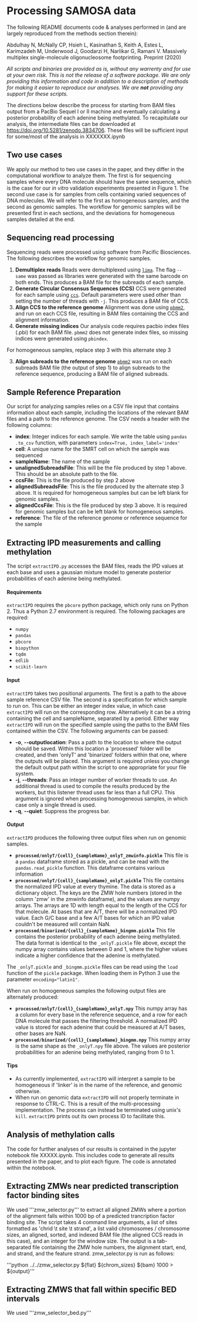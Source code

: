 Processing SAMOSA data
=====================

The following README documents code & analyses performed in (and are largely reproduced from the methods section therein):

Abdulhay N, McNally CP, Hsieh L, Kasinathan S, Keith A, Estes L, Karimzadeh M, Underwood J, Goodarzi H, Narlikar G, Ramani V. Massively multiplex single-molecule oligonucleosome footprinting. Preprint (2020)

*All scripts and binaries are provided as is, without any warrenty and for use at your own risk. This is not the release of a software package. We are only providing this information and code in addition to a description of methods for making it easier to reproduce our analyses. We are __not__ providing any support for these scripts.* 

The directions below describe the process for starting from BAM files output from a PacBio Sequel I or II machine and eventually calculating a posterior probability of each adenine being methylated. To recapitulate our analysis, the intermediate files can be downloaded at https://doi.org/10.5281/zenodo.3834706. These files will be sufficient input for some/most of the analysis in XXXXXXX.ipynb

Two use cases
-------------
We apply our method to two use cases in the paper, and they differ in the computational workflow to analyze them. The first is for sequencing samples where every DNA molecule should have the same sequence, which is the case for our *in vitro* validation experiments presented in Figure 1. The second use case is for samples from cells containing varied sequences of DNA molecules. We will refer to the first as homogeneous samples, and the second as genomic samples. The workflow for genomic samples will be presented first in each sections, and the deviations for homogeneous samples detailed at the end.

Sequencing read processing
--------------------------
Sequencing reads were processed using software from Pacific Biosciences. The following describes the workflow for genomic samples.

1.  **Demultiplex reads**
Reads were demultiplexed using [`lima`](https://github.com/PacificBiosciences/barcoding). The flag `--same` was passed as libraries were generated with the same barcode on both ends. This produces a BAM file for the subreads of each sample.
2. **Generate Circular Consensus Sequences (CCS)**
CCS were generated for each sample using [`ccs`](https://github.com/PacificBiosciences/ccs). Default parameters were used other than setting the number of threads with `-j`. This produces a BAM file of CCS.
3. **Align CCS to the reference genome**
Alignment was done using [`pbmm2`](https://github.com/PacificBiosciences/pbmm2), and run on each CCS file, resulting in BAM files containing the CCS and alignment information.
4. **Generate missing indices**
Our analysis code requires pacbio index files (.pbi) for each BAM file. `pbmm2` does not generate index files, so missing indices were generated using `pbindex`.

For homogeneous samples, replace step 3 with this alternate step 3

3. **Align subreads to the reference genome**
[`pbmm2`](https://github.com/PacificBiosciences/pbmm2) was run on each subreads BAM file (the output of step 1) to align subreads to the reference sequence, producing a BAM file of aligned subreads.


Sample Reference Preparation
------------------------
Our script for analyzing samples relies on a CSV file input that contains information about each sample, including the locations of the relevant BAM files and a path to the reference genome. The CSV needs a header with the following columns:

* **index**: Integer indices for each sample. We write the table using `pandas` `.to_csv` function, with parameters `index=True, index_label='index'`
* **cell**: A unique name for the SMRT cell on which the sample was sequenced
* **sampleName**: The name of the sample
* **unalignedSubreadsFile**: This will be the file produced by step 1 above. This should be an absolute path to the file.
* **ccsFile**: This is the file produced by step 2 above
* **alignedSubreadsFile**: This is the file produced by the alternate step 3 above. It is required for homogeneous samples but can be left blank for genomic samples.
* **alignedCcsFile**: This is the file produced by step 3 above. It is required for genomic samples but can be left blank for homogeneous samples.
* **reference**: The file of the reference genome or reference sequence for the sample

Extracting IPD measurements and calling methylation
----------
The script `extractIPD.py` accesses the BAM files, reads the IPD values at each base and uses a gaussian mixture model to generate posterior probabilities of each adenine being methylated.

#### Requirements
`extractIPD` requires the `pbcore` python package, which only runs on Python 2. Thus a Python 2.7 environment is required. The following packages are required:
* `numpy`
* `pandas`
* `pbcore`
* `biopython`
* `tqdm`
* `edlib`
* `scikit-learn`

#### Input
`extractIPD` takes two positional arguments. The first is a path to the above sample reference CSV file. The second is a specification for which sample to run on. This can be either an integer index value, in which case `extractIPD` will run on the corresponding row. Alternatively it can be a string containing the cell and sampleName, separated by a period. Either way `extractIPD` will run on the specified sample using the paths to the BAM files contained within the CSV. The following arguments can be passed:

* **-o**, **--outputlocation**: Pass a path to the location to where the output should be saved. Within this location a 'processed' folder will be created, and then 'onlyT' and 'binarized' folders within that one, where the outputs will be placed. This argument is required unless you change the default output path within the script to one appropriate for your file system.
* **-j**, **--threads**: Pass an integer number of worker threads to use. An additional thread is used to compile the results produced by the workers, but this listener thread uses far less than a full CPU. This argument is ignored when processing homogeneous samples, in which case only a single thread is used.
* **-q**, **--quiet**: Suppress the progress bar.

#### Output
`extractIPD` produces the following three output files when run on genomic samples.

* **`processed/onlyT/{cell}_{sampleName}_onlyT_zmwinfo.pickle`**
This file is a `pandas` dataframe stored as a pickle, and can be read with the `pandas.read_pickle` function. This dataframe contains various information 
* **`processed/onlyT/{cell}_{sampleName}_onlyT.pickle`**
This file contains the normalized IPD value at every thymine. The data is stored as a dictionary object. The keys are the ZMW hole numbers (stored in the column 'zmw' in the zmwinfo dataframe), and the values are numpy arrays. The arrays are 1D with length equal  to the length of the CCS for that molecule. At bases that are A/T, there will be a normalized IPD value. Each G/C base and a few A/T bases for which an IPD value couldn't be measured will contain NaN.
* **`processed/binarized/{cell}_{sampleName}_bingmm.pickle`**
This file contains the posterior probability of each adenine being methylated. The data format is identical to the `_onlyT.pickle` file above, except the numpy array contains values between 0 and 1, where the higher values indicate a higher confidence that the adenine is methylated.

The `_onlyT.pickle` and `_bingmm.pickle` files can be read using the `load` function of the `pickle` package. When loading them in Python 3 use the parameter `encoding="latin1"`.

When run on homogeneous samples the following output files are alternately produced:

* **`processed/onlyT/{cell}_{sampleName}_onlyT.npy`**
This numpy array has a column for every base in the reference sequence, and a row for each DNA molecule that passes the filtering threshold. A normalized IPD value is stored for each adenine that could be measured at A/T bases, other bases are NaN.
* **`processed/binarized/{cell}_{sampleName}_bingmm.npy`**
This numpy array is the same shape as the `_onlyT.npy` file above. The values are posterior probabilities for an adenine being methylated, ranging from 0 to 1.

#### Tips
* As currently implemented, `extractIPD` will interpret a sample to be homogeneous if 'linker' is in the name of the reference, and genomic otherwise.
* When run on genomic data `extractIPD` will not properly terminate in response to CTRL-C. This is a result of the multi-processing implementation. The process can instead be terminated using unix's `kill`. `extractIPD` prints out its own process ID to facilitate this.

Analysis of methylation calls
-----------------
The code for further analyses of our results is contained in the jupyter notebook file XXXXX.ipynb. This includes code to generate all results presented in the paper, and to plot each figure. The code is annotated within the notebook.

Extracting ZMWs near predicted transcription factor binding sites
-----------------
We used '''zmw_selector.py''' to extract all aligned ZMWs where a portion of the alignment falls within 1000 bp of a predicted trancription factor binding site. The script takes 4 command line arguments,
a list of sites formatted as 'chrid \t site \t strand', a list valid chromosomes / chromosome sizes, an aligned, sorted, and indexed BAM file (the aligned CCS reads in this case), and an integer for the window size. The output is a tab-separated file containing the ZMW hole numbers, the alignment start, end, and strand, and the feature strand. zmw_selector.py is run as follows: 

'''python ../../zmw_selector.py ${flat} ${chrom_sizes} ${bam} 1000 > ${output}'''

Extracting ZMWS that fall within specific BED intervals
-----------------
We used '''zmw_selector_bed.py'''




